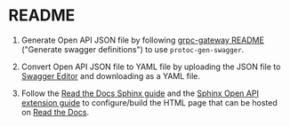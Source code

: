 # README

1. Generate Open API JSON file by following [grpc-gateway README](https://github.com/grpc-ecosystem/grpc-gateway/blob/master/README.md) ("Generate swagger definitions") to use `protoc-gen-swagger`.

1. Convert Open API JSON file to YAML file by uploading the JSON file to [Swagger Editor](https://editor.swagger.io/) and downloading as a YAML file.

1. Follow the [Read the Docs Sphinx guide](https://docs.readthedocs.io/en/stable/intro/getting-started-with-sphinx.html) and the [Sphinx Open API extension guide](https://pypi.org/project/sphinxcontrib-openapi/) to configure/build the HTML page that can be hosted on [Read the Docs](https://readthedocs.org).
